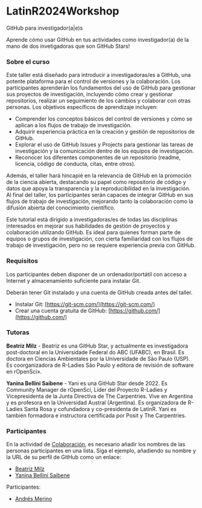 # LatinR2024Workshop
GitHub para investigador(a|e)s

Aprende cómo usar GitHub en tus actividades como investigador(a) de la mano de dos invetigadoras que son GitHub Stars!

### Sobre el curso

Este taller está diseñado para introducir a investigadoras/es a GitHub, una potente plataforma para el control de versiones y la colaboración. Los participantes aprenderán los fundamentos del uso de GitHub para gestionar sus proyectos de investigación, incluyendo cómo crear y gestionar repositorios, realizar un seguimiento de los cambios y colaborar con otras personas.
Los objetivos específicos de aprendizaje incluyen:
  - Comprender los conceptos básicos del control de versiones y cómo se aplican a los flujos de trabajo de investigación.
  - Adquirir experiencia práctica en la creación y gestión de repositorios de GitHub.
  - Explorar el uso de GitHub Issues y Projects para gestionar las tareas de investigación y la comunicación dentro de los equipos de investigación.
  - Reconocer los diferentes componentes de un repositorio (readme, licencia, código de conducta, citas, entre otros).

Además, el taller hará hincapié en la relevancia de GitHub en la promoción de la ciencia abierta, destacando su papel como repositorio de código y datos que apoya la transparencia y la reproducibilidad en la investigación.
Al final del taller, los participantes serán capaces de integrar GitHub en sus flujos de trabajo de investigación, mejorando tanto la colaboración como la difusión abierta del conocimiento científico.

Este tutorial está dirigido a investigadoras/es de todas las disciplinas interesados en mejorar sus habilidades de gestión de proyectos y colaboración utilizando GitHub. Es ideal para quienes forman parte de equipos o grupos de investigación, con cierta familiaridad con los flujos de trabajo de investigación, pero no se requiere experiencia previa con GitHub.

### Requisitos
Los participantes deben disponer de un ordenador/portátil con acceso a Internet y almacenamiento suficiente para instalar Git. 

Deberán tener Git instalado y una cuenta de GitHub creada antes del taller.
- Instalar Git: [https://git-scm.com/](https://git-scm.com/)
- Crear una cuenta gratuita de GitHub: [https://github.com/](https://github.com/)


### Tutoras

**Beatriz Milz** - Beatriz es una GitHub Star, y actualmente es investigadora post-doctoral en la Universidade Federal do ABC (UFABC), en Brasil. Es doctora en Ciencias Ambientales por la Universidade de São Paulo (USP). Es coorganizadora de R-Ladies São Paulo y editora de revisión de software en rOpenSci».

**Yanina Bellini Saibene** - Yani es una GitHub Star desde 2022. Es Community Manager de rOpenSci, Líder del Proyecto R-Ladies y Vicepresidenta de la Junta Directiva de The Carpentries. Vive en Argentina y es profesora en la Universidad Austral (Argentina). Es organizadora de R-Ladies Santa Rosa y cofundadora y co-presidenta de LatinR. Yani es también formadora e instructora certificada por Posit y The Carpentries.


### Participantes

En la actividad de [Colaboración](https://git4researchers.github.io/LatinR2024Workshop/collaboration.html), es necesario añadir los nombres de las personas participantes en una lista. Siga el ejemplo, añadiendo su nombre y la URL de su perfil de GitHub como un enlace:
- [Beatriz Milz](https://github.com/beatrizmilz)
- [Yanina Bellini Saibene](https://github.com/yabellini)


Participantes:
- [Andrés Merino](https://github.com/andres-merino)
